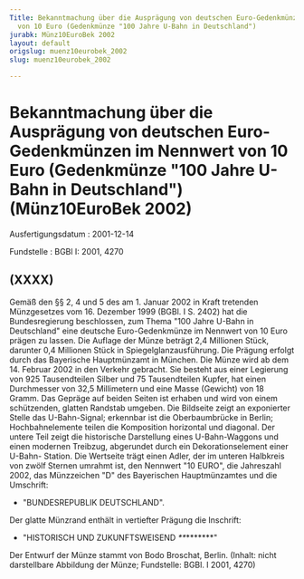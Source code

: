 ```yaml
---
Title: Bekanntmachung über die Ausprägung von deutschen Euro-Gedenkmünzen im Nennwert
  von 10 Euro (Gedenkmünze "100 Jahre U-Bahn in Deutschland")
jurabk: Münz10EuroBek 2002
layout: default
origslug: muenz10eurobek_2002
slug: muenz10eurobek_2002

---
```


# Bekanntmachung über die Ausprägung von deutschen Euro-Gedenkmünzen im Nennwert von 10 Euro (Gedenkmünze "100 Jahre U-Bahn in Deutschland") (Münz10EuroBek 2002)

Ausfertigungsdatum
:   2001-12-14

Fundstelle
:   BGBl I: 2001, 4270



## (XXXX)

Gemäß den §§ 2, 4 und 5 des am 1. Januar 2002 in Kraft tretenden
Münzgesetzes vom 16. Dezember 1999 (BGBl. I S. 2402) hat die
Bundesregierung beschlossen, zum Thema "100 Jahre U-Bahn in
Deutschland" eine deutsche Euro-Gedenkmünze im Nennwert von 10 Euro
prägen zu lassen.
Die Auflage der Münze beträgt 2,4 Millionen Stück, darunter 0,4
Millionen Stück in Spiegelglanzausführung. Die Prägung erfolgt durch
das Bayerische Hauptmünzamt in München.
Die Münze wird ab dem 14. Februar 2002 in den Verkehr gebracht. Sie
besteht aus einer Legierung von 925 Tausendteilen Silber und 75
Tausendteilen Kupfer, hat einen Durchmesser von 32,5 Millimetern und
eine Masse (Gewicht) von 18 Gramm. Das Gepräge auf beiden Seiten ist
erhaben und wird von einem schützenden, glatten Randstab umgeben.
Die Bildseite zeigt an exponierter Stelle das U-Bahn-Signal; erkennbar
ist die Oberbaumbrücke in Berlin; Hochbahnelemente teilen die
Komposition horizontal und diagonal. Der untere Teil zeigt die
historische Darstellung eines U-Bahn-Waggons und einen modernen
Treibzug, abgerundet durch ein Dekorationselement einer U-Bahn-
Station.
Die Wertseite trägt einen Adler, der im unteren Halbkreis von zwölf
Sternen umrahmt ist, den Nennwert "10 EURO", die Jahreszahl 2002, das
Münzzeichen "D" des Bayerischen Hauptmünzamtes und die Umschrift:

*   "BUNDESREPUBLIK DEUTSCHLAND".



Der glatte Münzrand enthält in vertiefter Prägung die Inschrift:

*   "HISTORISCH UND ZUKUNFTSWEISEND
    *\*\**\*\**\*\*\*\*"




Der Entwurf der Münze stammt von Bodo Broschat, Berlin.
(Inhalt: nicht darstellbare Abbildung der Münze;
Fundstelle: BGBl. I 2001, 4270)

